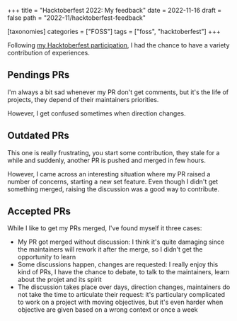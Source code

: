 +++
title = "Hacktoberfest 2022: My feedback"
date = 2022-11-16
draft = false
path = "2022-11/hacktoberfest-feedback"

[taxonomies]
categories = ["FOSS"]
tags = ["foss", "hacktoberfest"]
+++

Following [my Hacktoberfest participation](@/2022-11-13_hacktoberfest_contributions.md), I had the chance to have a variety contribution of experiences.

## Pendings PRs

I'm always a bit sad whenever my PR don't get comments, but it's the life of projects, they depend of their maintainers priorities.

However, I get confused sometimes when direction changes.

## Outdated PRs

This one is really frustrating, you start some contribution, they stale for a while and suddenly, another PR is pushed and merged in few hours.

However, I came across an interesting situation where my PR raised a number of concerns, starting a new set feature.
Even though I didn't get something merged, raising the discussion was a good way to contribute.

## Accepted PRs

While I like to get my PRs merged, I've found myself it three cases:

* My PR got merged without discussion: I think it's quite damaging since the maintainers will rework it after the merge, so I didn't get the opportunity to learn
* Some discussions happen, changes are requested: I really enjoy this kind of PRs, I have the chance to debate, to talk to the maintainers, learn about the projet and its spirit
* The discussion takes place over days, direction changes, maintainers do not take the time to articulate their request: it's particulary complicated to work on a project with moving objectives, but it's even harder when objective are given based on a wrong context or once a week
